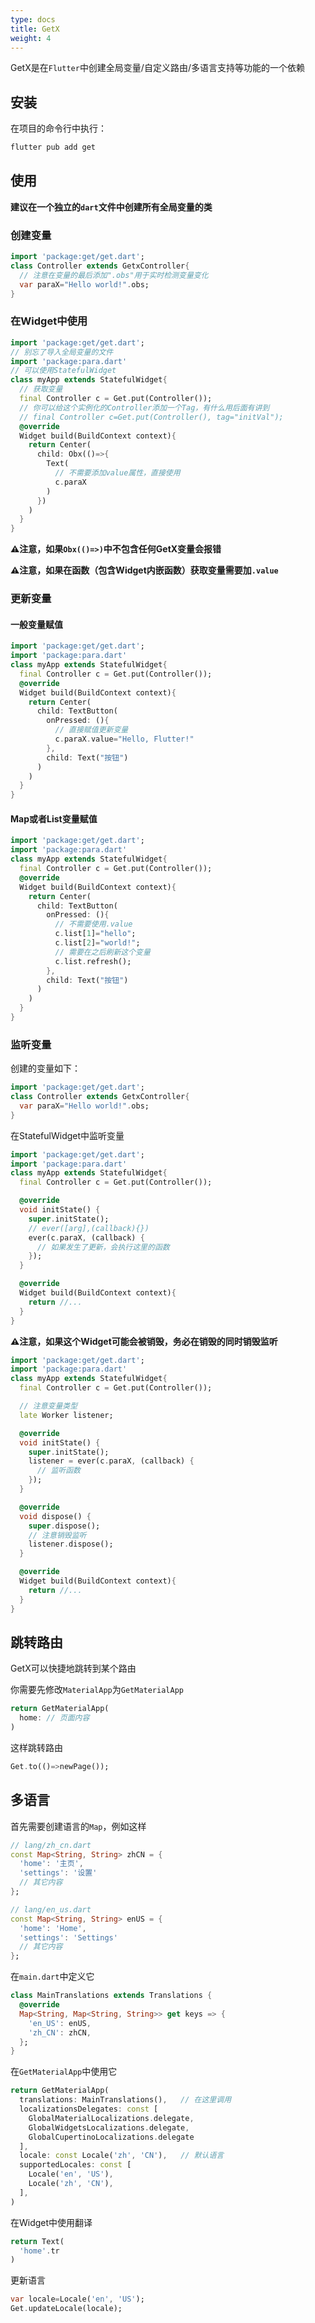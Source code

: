 ```yaml
---
type: docs
title: GetX
weight: 4
---
```



GetX是在`Flutter`中创建全局变量/自定义路由/多语言支持等功能的一个依赖

## 安装

在项目的命令行中执行：

```bash
flutter pub add get
```

## 使用

**建议在一个独立的`dart`文件中创建所有全局变量的类**

### 创建变量

```dart
import 'package:get/get.dart';
class Controller extends GetxController{
  // 注意在变量的最后添加".obs"用于实时检测变量变化
  var paraX="Hello world!".obs;
}
```

### 在Widget中使用

```dart
import 'package:get/get.dart';
// 别忘了导入全局变量的文件
import 'package:para.dart'
// 可以使用StatefulWidget
class myApp extends StatefulWidget{
  // 获取变量
  final Controller c = Get.put(Controller());
  // 你可以给这个实例化的Controller添加一个Tag，有什么用后面有讲到
  // final Controller c=Get.put(Controller(), tag="initVal");
  @override
  Widget build(BuildContext context){
    return Center(
      child: Obx(()=>{
        Text(
          // 不需要添加value属性，直接使用
          c.paraX
        )
      })
    )
  }
}
```
**⚠️注意，如果`Obx(()=>)`中不包含任何GetX变量会报错**

**⚠️注意，如果在函数（包含Widget内嵌函数）获取变量需要加`.value`**

### 更新变量

#### 一般变量赋值

```dart
import 'package:get/get.dart';
import 'package:para.dart'
class myApp extends StatefulWidget{
  final Controller c = Get.put(Controller());
  @override
  Widget build(BuildContext context){
    return Center(
      child: TextButton(
        onPressed: (){
          // 直接赋值更新变量
          c.paraX.value="Hello, Flutter!"
        },
        child: Text("按钮")
      )
    )
  }
}
```

#### Map或者List变量赋值

```dart
import 'package:get/get.dart';
import 'package:para.dart'
class myApp extends StatefulWidget{
  final Controller c = Get.put(Controller());
  @override
  Widget build(BuildContext context){
    return Center(
      child: TextButton(
        onPressed: (){
          // 不需要使用.value
          c.list[1]="hello";
          c.list[2]="world!";
          // 需要在之后刷新这个变量
          c.list.refresh();
        },
        child: Text("按钮")
      )
    )
  }
}
```

### 监听变量

创建的变量如下：
```dart
import 'package:get/get.dart';
class Controller extends GetxController{
  var paraX="Hello world!".obs;
}
```

在StatefulWidget中监听变量

```dart
import 'package:get/get.dart';
import 'package:para.dart'
class myApp extends StatefulWidget{
  final Controller c = Get.put(Controller());

  @override
  void initState() {
    super.initState();
    // ever([arg],(callback){})
    ever(c.paraX, (callback) {
      // 如果发生了更新，会执行这里的函数
    });
  }

  @override
  Widget build(BuildContext context){
    return //...
  }
}
```

**⚠️注意，如果这个Widget可能会被销毁，务必在销毁的同时销毁监听**

```dart
import 'package:get/get.dart';
import 'package:para.dart'
class myApp extends StatefulWidget{
  final Controller c = Get.put(Controller());

  // 注意变量类型
  late Worker listener;

  @override
  void initState() {
    super.initState();
    listener = ever(c.paraX, (callback) {
      // 监听函数
    });
  }

  @override
  void dispose() {
    super.dispose();
    // 注意销毁监听
    listener.dispose();
  }

  @override
  Widget build(BuildContext context){
    return //...
  }
}
```

## 跳转路由

GetX可以快捷地跳转到某个路由

你需要先修改`MaterialApp`为`GetMaterialApp`

```dart
return GetMaterialApp(
  home: // 页面内容
)
```

这样跳转路由

```dart
Get.to(()=>newPage());
```

## 多语言

首先需要创建语言的`Map`，例如这样
```dart
// lang/zh_cn.dart
const Map<String, String> zhCN = {
  'home': '主页',
  'settings': '设置'
  // 其它内容
};
```

```dart
// lang/en_us.dart
const Map<String, String> enUS = {
  'home': 'Home',
  'settings': 'Settings'
  // 其它内容
};
```

在`main.dart`中定义它

```dart
class MainTranslations extends Translations {
  @override
  Map<String, Map<String, String>> get keys => {
    'en_US': enUS,
    'zh_CN': zhCN,
  };
}
```

在`GetMaterialApp`中使用它

```dart
return GetMaterialApp(
  translations: MainTranslations(),   // 在这里调用
  localizationsDelegates: const [
    GlobalMaterialLocalizations.delegate,
    GlobalWidgetsLocalizations.delegate,
    GlobalCupertinoLocalizations.delegate
  ],
  locale: const Locale('zh', 'CN'),   // 默认语言
  supportedLocales: const [
    Locale('en', 'US'),
    Locale('zh', 'CN'),
  ],
)
```

在Widget中使用翻译

```dart
return Text(
  'home'.tr
)
```

更新语言

```dart
var locale=Locale('en', 'US');
Get.updateLocale(locale);
```